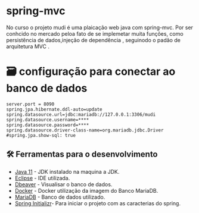 # spring-mvc
No curso o projeto  mudi é uma plaicação web java com spring-mvc. Por ser conhcido no mercado peloa fato de se implemetar muita funções, como persistência de dados,injeção de dependência , seguinodo o padão de arquitetura MVC . 



# 🗃️ configuração para conectar ao banco de dados 

```
server.port = 8090
spring.jpa.hibernate.ddl-auto=update
spring.datasource.url=jdbc:mariadb://127.0.0.1:3306/mudi
spring.datasource.username=****
spring.datasource.password=****
spring.datasource.driver-class-name=org.mariadb.jdbc.Driver
#spring.jpa.show-sql: true
```


## 🛠️ Ferramentas para o desenvolvimento

 * [Java 11](https://www.oracle.com/br/java/technologies/javase/jdk11-archive-downloads.html) - JDK instalado na maquina a JDK.
 * [Eclipse](https://www.eclipse.org/downloads/) - IDE utilizada.
 * [Dbeaver](https://dbeaver.io/download/) - Visualisar o banco de dados.
 * [Docker](https://docs.docker.com/desktop/windows/install/) - Docker utilização da imagem do Banco MariaDB.
 * [MariaDB](https://hub.docker.com/_/mariadb) - Banco de dados utilizado.
 * [Spring Initializr](https://start.spring.io/)- Para iniciar o projeto com  as caracterias do spring. 
